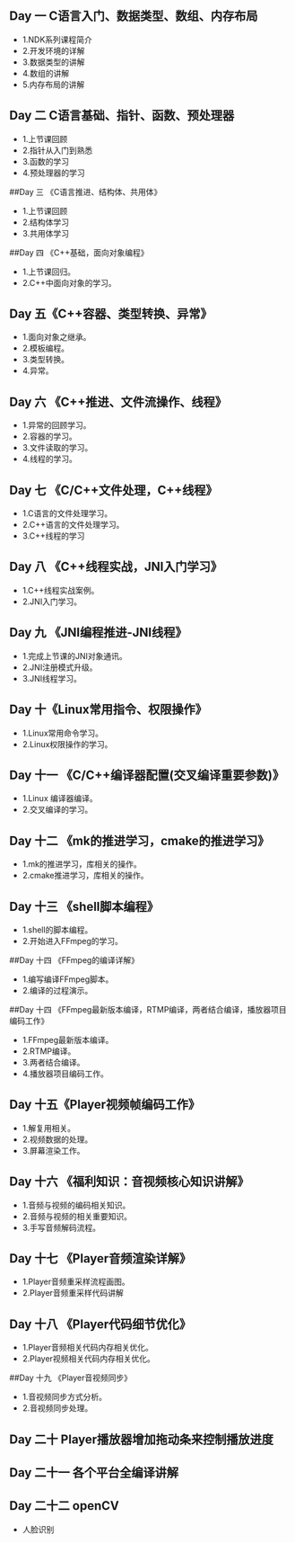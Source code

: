 ## Day 一  C语言入门、数据类型、数组、内存布局
- 1.NDK系列课程简介
- 2.开发环境的详解
- 3.数据类型的讲解
- 4.数组的讲解
- 5.内存布局的讲解

## Day 二  C语言基础、指针、函数、预处理器

- 1.上节课回顾
- 2.指针从入门到熟悉
- 3.函数的学习
- 4.预处理器的学习

##Day 三 《C语言推进、结构体、共用体》

- 1.上节课回顾
- 2.结构体学习
- 3.共用体学习

##Day 四  《C++基础，面向对象编程》

- 1.上节课回归。
- 2.C++中面向对象的学习。

## Day 五《C++容器、类型转换、异常》

- 1.面向对象之继承。
- 2.模板编程。
- 3.类型转换。
- 4.异常。

## Day 六 《C++推进、文件流操作、线程》

- 1.异常的回顾学习。
- 2.容器的学习。
- 3.文件读取的学习。
- 4.线程的学习。

## Day 七 《C/C++文件处理，C++线程》

- 1.C语言的文件处理学习。
- 2.C++语言的文件处理学习。
- 3.C++线程的学习

## Day 八 《C++线程实战，JNI入门学习》

- 1.C++线程实战案例。
- 2.JNI入门学习。

## Day 九 《JNI编程推进-JNI线程》

- 1.完成上节课的JNI对象通讯。
- 2.JNI注册模式升级。
- 3.JNI线程学习。

## Day 十《Linux常用指令、权限操作》
- 1.Linux常用命令学习。
- 2.Linux权限操作的学习。

## Day 十一 《C/C++编译器配置(交叉编译重要参数)》

- 1.Linux 编译器编译。
- 2.交叉编译的学习。

## Day 十二 《mk的推进学习，cmake的推进学习》
- 1.mk的推进学习，库相关的操作。
- 2.cmake推进学习，库相关的操作。

## Day 十三 《shell脚本编程》

- 1.shell的脚本编程。
- 2.开始进入FFmpeg的学习。

##Day 十四 《FFmpeg的编译详解》

- 1.编写编译FFmpeg脚本。
- 2.编译的过程演示。

##Day 十四 《FFmpeg最新版本编译，RTMP编译，两者结合编译，播放器项目编码工作》

- 1.FFmpeg最新版本编译。
- 2.RTMP编译。
- 3.两者结合编译。
- 4.播放器项目编码工作。

## Day 十五《Player视频帧编码工作》

- 1.解复用相关。
- 2.视频数据的处理。
- 3.屏幕渲染工作。

## Day 十六 《福利知识：音视频核心知识讲解》
- 1.音频与视频的编码相关知识。
- 2.音频与视频的相关重要知识。
- 3.手写音频解码流程。

## Day 十七 《Player音频渲染详解》
- 1.Player音频重采样流程画图。
- 2.Player音频重采样代码讲解

## Day 十八 《Player代码细节优化》

- 1.Player音频相关代码内存相关优化。
- 2.Player视频相关代码内存相关优化。

##Day 十九 《Player音视频同步》

- 1.音视频同步方式分析。
- 2.音视频同步处理。

## Day 二十 Player播放器增加拖动条来控制播放进度

## Day 二十一 各个平台全编译讲解

## Day 二十二 openCV

- 人脸识别



